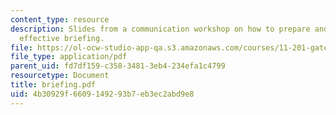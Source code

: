 ```yaml
---
content_type: resource
description: Slides from a communication workshop on how to prepare and deliver an
  effective briefing.
file: https://ol-ocw-studio-app-qa.s3.amazonaws.com/courses/11-201-gateway-planning-action-fall-2007/4b30929f6609149293b7eb3ec2abd9e8_briefing.pdf
file_type: application/pdf
parent_uid: fd7df159-c358-3481-3eb4-234efa1c4799
resourcetype: Document
title: briefing.pdf
uid: 4b30929f-6609-1492-93b7-eb3ec2abd9e8
---
```

